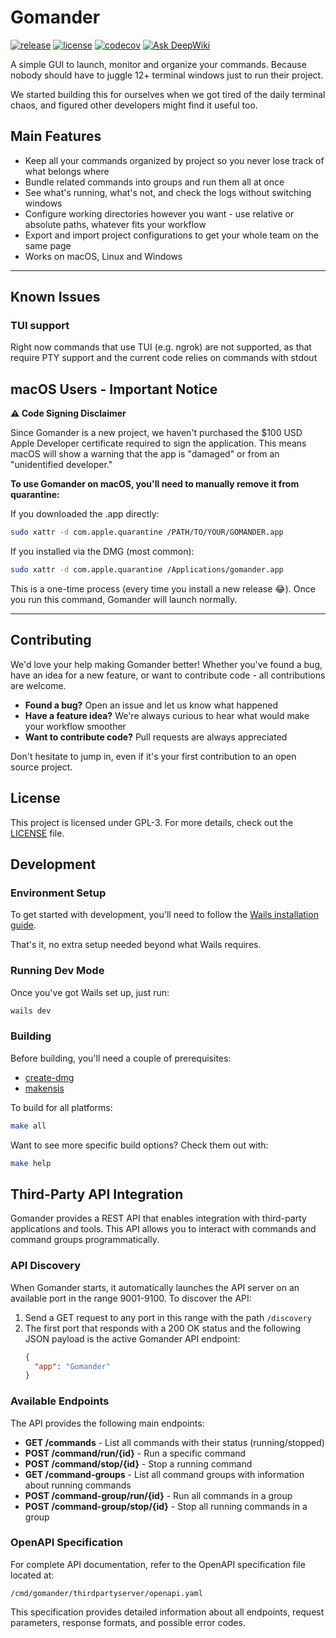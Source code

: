 # Gomander

[![release](https://img.shields.io/github/v/release/lazylabz/gomander-app)](https://github.com/lazylabz/gomander-app/releases/latest)
[![license](https://img.shields.io/github/license/lazylabz/gomander-app)](https://github.com/lazylabz/gomander-app/blob/main/LICENSE)
[![codecov](https://codecov.io/gh/lazylabz/gomander-app/branch/main/graph/badge.svg?token=D4LYOARMC5)](https://codecov.io/gh/lazylabz/gomander-app)
[![Ask DeepWiki](https://deepwiki.com/badge.svg)](https://deepwiki.com/lazylabz/gomander-app)

A simple GUI to launch, monitor and organize your commands. Because nobody should have to juggle 12+ terminal windows just to run their project.

We started building this for ourselves when we got tired of the daily terminal chaos, and figured other developers might find it useful too.

## Main Features

- Keep all your commands organized by project so you never lose track of what belongs where
- Bundle related commands into groups and run them all at once
- See what's running, what's not, and check the logs without switching windows
- Configure working directories however you want - use relative or absolute paths, whatever fits your workflow
- Export and import project configurations to get your whole team on the same page
- Works on macOS, Linux and Windows

---

## Known Issues
### TUI support
Right now commands that use TUI (e.g. ngrok) are not supported, as that require PTY support and the current code relies on commands with stdout

## macOS Users - Important Notice

**⚠️ Code Signing Disclaimer**

Since Gomander is a new project, we haven't purchased the $100 USD Apple Developer certificate required to sign the application. This means macOS will show a warning that the app is "damaged" or from an "unidentified developer."

**To use Gomander on macOS, you'll need to manually remove it from quarantine:**

If you downloaded the .app directly:
```bash
sudo xattr -d com.apple.quarantine /PATH/TO/YOUR/GOMANDER.app
```

If you installed via the DMG (most common):
```bash
sudo xattr -d com.apple.quarantine /Applications/gomander.app
```

This is a one-time process (every time you install a new release 😂). Once you run this command, Gomander will launch normally.

---

## Contributing

We'd love your help making Gomander better! Whether you've found a bug, have an idea for a new feature, or want to contribute code - all contributions are welcome.
- **Found a bug?** Open an issue and let us know what happened
- **Have a feature idea?** We're always curious to hear what would make your workflow smoother
- **Want to contribute code?** Pull requests are always appreciated

Don't hesitate to jump in, even if it's your first contribution to an open source project.

## License

This project is licensed under GPL-3. For more details, check out the [LICENSE](/LICENSE) file.

## Development

### Environment Setup

To get started with development, you'll need to follow the [Wails installation guide](https://wails.io/docs/gettingstarted/installation).

That's it, no extra setup needed beyond what Wails requires.

### Running Dev Mode

Once you've got Wails set up, just run:

```bash
wails dev
```

### Building

Before building, you'll need a couple of prerequisites:
- [create-dmg](https://formulae.brew.sh/formula/create-dmg)
- [makensis](https://formulae.brew.sh/formula/makensis)

To build for all platforms:
```bash
make all
```

Want to see more specific build options? Check them out with:
```bash
make help
```

## Third-Party API Integration

Gomander provides a REST API that enables integration with third-party applications and tools. This API allows you to interact with commands and command groups programmatically.

### API Discovery

When Gomander starts, it automatically launches the API server on an available port in the range 9001-9100. To discover the API:

1. Send a GET request to any port in this range with the path `/discovery`
2. The first port that responds with a 200 OK status and the following JSON payload is the active Gomander API endpoint:
   ```json
   {
     "app": "Gomander"
   }
   ```

### Available Endpoints

The API provides the following main endpoints:

- **GET /commands** - List all commands with their status (running/stopped)
- **POST /command/run/{id}** - Run a specific command
- **POST /command/stop/{id}** - Stop a running command
- **GET /command-groups** - List all command groups with information about running commands
- **POST /command-group/run/{id}** - Run all commands in a group
- **POST /command-group/stop/{id}** - Stop all running commands in a group

### OpenAPI Specification

For complete API documentation, refer to the OpenAPI specification file located at:

```
/cmd/gomander/thirdpartyserver/openapi.yaml
```

This specification provides detailed information about all endpoints, request parameters, response formats, and possible error codes.
